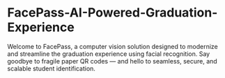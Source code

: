 # FacePass-AI-Powered-Graduation-Experience
Welcome to FacePass, a computer vision solution designed to modernize and streamline the graduation experience using facial recognition. Say goodbye to fragile paper QR codes — and hello to seamless, secure, and scalable student identification.
